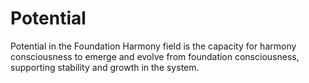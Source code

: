 # Potential

Potential in the Foundation Harmony field is the capacity for harmony consciousness to emerge and evolve from foundation consciousness, supporting stability and growth in the system. 